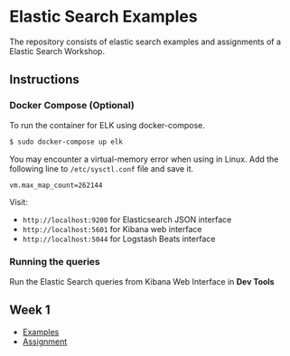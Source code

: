# Elastic Search Examples

The repository consists of elastic search examples and assignments of a Elastic Search Workshop.

## Instructions

### Docker Compose (Optional)

To run the container for ELK using docker-compose.

```bash
$ sudo docker-compose up elk
```
You may encounter a virtual-memory error when using in Linux. Add the following line to `/etc/sysctl.conf` file and save it.

`vm.max_map_count=262144`

Visit:

* `http://localhost:9200` for Elasticsearch JSON interface
* `http://localhost:5601` for Kibana web interface
* `http://localhost:5044` for Logstash Beats interface

### Running the queries

Run the Elastic Search queries from Kibana Web Interface in **Dev Tools**

## Week 1

* [Examples](https://github.com/awalesushil/elastic-search-examples/blob/master/Week%201/examples.es)
* [Assignment](https://github.com/awalesushil/elastic-search-examples/blob/master/Week%201/assignment.es)
